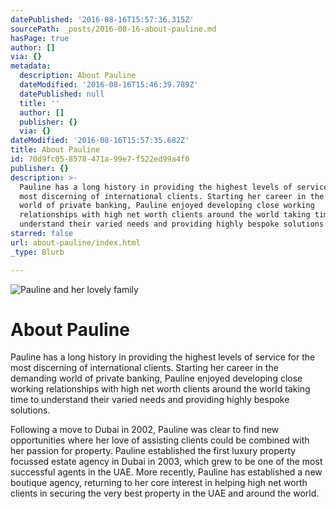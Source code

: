 ```yaml
---
datePublished: '2016-08-16T15:57:36.315Z'
sourcePath: _posts/2016-08-16-about-pauline.md
hasPage: true
author: []
via: {}
metadata:
  description: About Pauline
  dateModified: '2016-08-16T15:46:39.789Z'
  datePublished: null
  title: ''
  author: []
  publisher: {}
  via: {}
dateModified: '2016-08-16T15:57:35.682Z'
title: About Pauline
id: 70d9fc05-8578-471a-99e7-f522ed99a4f0
publisher: {}
description: >-
  Pauline has a long history in providing the highest levels of service for the
  most discerning of international clients. Starting her career in the demanding
  world of private banking, Pauline enjoyed developing close working
  relationships with high net worth clients around the world taking time to
  understand their varied needs and providing highly bespoke solutions.
starred: false
url: about-pauline/index.html
_type: Blurb

---
```

![Pauline and her lovely family](https://the-grid-user-content.s3-us-west-2.amazonaws.com/6d393dab-0c2b-4827-a416-a4c429b68e88.jpg)

# About Pauline

Pauline has a long history in providing the highest levels of service for the most discerning of international clients. Starting her career in the demanding world of private banking, Pauline enjoyed developing close working relationships with high net worth clients around the world taking time to understand their varied needs and providing highly bespoke solutions.

Following a move to Dubai in 2002, Pauline was clear to find new opportunities where her love of assisting clients could be combined with her passion for property. Pauline established the first luxury property focussed estate agency in Dubai in 2003, which grew to be one of the most successful agents in the UAE. More recently, Pauline has established a new boutique agency, returning to her core interest in helping high net worth clients in securing the very best property in the UAE and around the world.